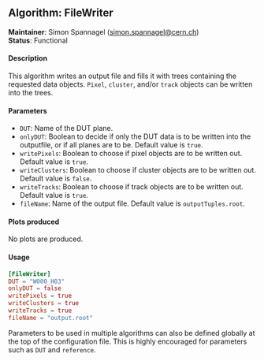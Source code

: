 ## Algorithm: FileWriter
**Maintainer**: Simon Spannagel (<simon.spannagel@cern.ch>)   
**Status**: Functional   

#### Description
This algorithm writes an output file and fills it with trees containing the requested data objects. `Pixel`, `cluster`, and/or `track` objects can be written into the trees.

#### Parameters
* `DUT`: Name of the DUT plane.
* `onlyDUT`: Boolean to decide if only the DUT data is to be written into the outputfile, or if all planes are to be. Default value is `true`.
* `writePixels`: Boolean to choose if pixel objects are to be written out. Default value is `true`.
* `writeClusters`: Boolean to choose if cluster objects are to be written out. Default value is `false`.
* `writeTracks`: Boolean to choose if track objects are to be written out. Default value is `true`.
* `fileName`: Name of the output file. Default value is `outputTuples.root`.

#### Plots produced
No plots are produced.

#### Usage
```toml
[FileWriter]
DUT = "W000_H03"
onlyDUT = false
writePixels = true
writeClusters = true
writeTracks = true
fileName = "output.root"
```
Parameters to be used in multiple algorithms can also be defined globally at the top of the configuration file. This is highly encouraged for parameters such as `DUT` and `reference`.

